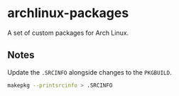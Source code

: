 # archlinux-packages

A set of custom packages for Arch Linux.

## Notes

Update the `.SRCINFO` alongside changes to the `PKGBUILD`.

```bash
makepkg --printsrcinfo > .SRCINFO
```
